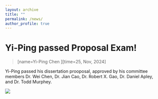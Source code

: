 ```yaml
---
layout: archive
title: ""
permalink: /news/
author_profile: true
---
```


Yi-Ping passed Proposal Exam!
=====

> [name=Yi-Ping Chen ][time=25, Nov, 2024]

Yi-Ping passed his dissertation prooposal, approved by his committee members Dr. Wei Chen, Dr. Jian Cao, Dr. Robert X. Gao, Dr. Daniel Apley, and Dr. Todd Murphey. 

<img src="https://yiping514.github.io/chenyp.github.io/images/news_proposal.jpeg">
